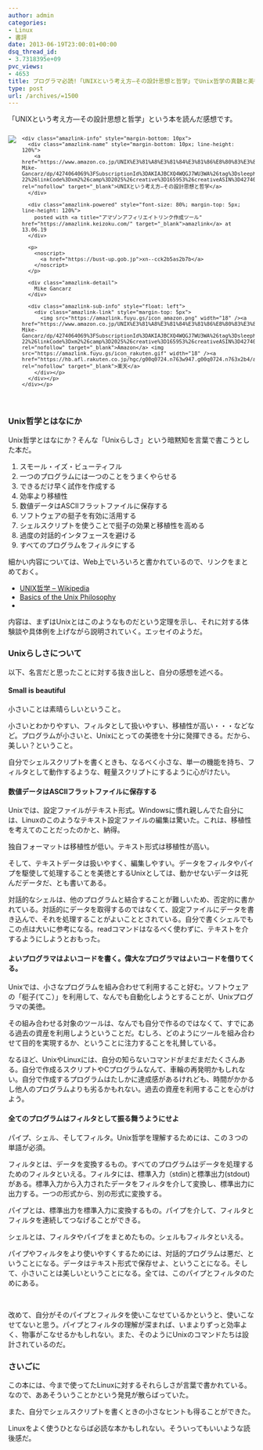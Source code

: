 ```yaml
---
author: admin
categories:
- Linux
- 書評
date: 2013-06-19T23:00:01+00:00
dsq_thread_id:
- 3.7318395e+09
pvc_views:
- 4653
title: プログラマ必読!「UNIXという考え方―その設計思想と哲学」でUnix哲学の真髄と美徳を学ぶ
type: post
url: /archives/=1500
---
```


「UNIXという考え方―その設計思想と哲学」という本を読んだ感想です。

<div class="amazlink-box" style="overflow: hidden; font-size: small; zoom: 1; padding-bottom: 20px; text-align: left">
  <div class="amazlink-list" style="clear: both">
    <div class="amazlink-image" style="float: left; margin: 0px 12px 1px 0px">
      <a href="https://www.amazon.co.jp/UNIX%E3%81%A8%E3%81%84%E3%81%86%E8%80%83%E3%81%88%E6%96%B9%E2%80%95%E3%81%9D%E3%81%AE%E8%A8%AD%E8%A8%88%E6%80%9D%E6%83%B3%E3%81%A8%E5%93%B2%E5%AD%A6-Mike-Gancarz/dp/4274064069%3FSubscriptionId%3DAKIAJBCXQ4WQGJ7WU3WA%26tag%3Dsleephacker-22%26linkCode%3Dxm2%26camp%3D2025%26creative%3D165953%26creativeASIN%3D4274064069" rel="nofollow" target="_blank"><img style="border-top-style: none; border-left-style: none; border-bottom-style: none; border-right-style: none" src="https://ecx.images-amazon.com/images/I/518ME653H3L._SL160_.jpg" /></a>
    </div>
    
    <div class="amazlink-info" style="margin-bottom: 10px">
      <div class="amazlink-name" style="margin-bottom: 10px; line-height: 120%">
        <a href="https://www.amazon.co.jp/UNIX%E3%81%A8%E3%81%84%E3%81%86%E8%80%83%E3%81%88%E6%96%B9%E2%80%95%E3%81%9D%E3%81%AE%E8%A8%AD%E8%A8%88%E6%80%9D%E6%83%B3%E3%81%A8%E5%93%B2%E5%AD%A6-Mike-Gancarz/dp/4274064069%3FSubscriptionId%3DAKIAJBCXQ4WQGJ7WU3WA%26tag%3Dsleephacker-22%26linkCode%3Dxm2%26camp%3D2025%26creative%3D165953%26creativeASIN%3D4274064069" rel="nofollow" target="_blank">UNIXという考え方―その設計思想と哲学</a>
      </div>
      
      <div class="amazlink-powered" style="font-size: 80%; margin-top: 5px; line-height: 120%">
        posted with <a title="アマゾンアフィリエイトリンク作成ツール" href="https://amazlink.keizoku.com/" target="_blank">amazlink</a> at 13.06.19
      </div>
      
      <p>
        <noscript>
          <a href="https://bust-up.gob.jp">xn--cck2b5as2b7b</a>
        </noscript>
      </p>
      
      <div class="amazlink-detail">
        Mike Gancarz
      </div>
      
      <div class="amazlink-sub-info" style="float: left">
        <div class="amazlink-link" style="margin-top: 5px">
          <img src="https://amazlink.fuyu.gs/icon_amazon.png" width="18" /><a href="https://www.amazon.co.jp/UNIX%E3%81%A8%E3%81%84%E3%81%86%E8%80%83%E3%81%88%E6%96%B9%E2%80%95%E3%81%9D%E3%81%AE%E8%A8%AD%E8%A8%88%E6%80%9D%E6%83%B3%E3%81%A8%E5%93%B2%E5%AD%A6-Mike-Gancarz/dp/4274064069%3FSubscriptionId%3DAKIAJBCXQ4WQGJ7WU3WA%26tag%3Dsleephacker-22%26linkCode%3Dxm2%26camp%3D2025%26creative%3D165953%26creativeASIN%3D4274064069" rel="nofollow" target="_blank">Amazon</a> <img src="https://amazlink.fuyu.gs/icon_rakuten.gif" width="18" /><a href="https://hb.afl.rakuten.co.jp/hgc/g00q0724.n763w947.g00q0724.n763x2b4/archives/c=http%3A%2F%2Fbooks.rakuten.co.jp%2Frb%2F1319019%2F&m=http%3A%2F%2Fm.rakuten.co.jp%2Frms%2Fmsv%2FItem%3Fn%3D1319019%26surl%3Dbook" rel="nofollow" target="_blank">楽天</a>
        </div></p>
      </div></p>
    </div></p>
  </div></p>
</div>

### Unix哲学とはなにか

Unix哲学とはなにか？そんな「Unixらしさ」という暗黙知を言葉で書こうとした本だ。

  1. スモール・イズ・ビューティフル 
  2. 一つのプログラムには一つのことをうまくやらせる 
  3. できるだけ早く試作を作成する 
  4. 効率より移植性 
  5. 数値データはASCIIフラットファイルに保存する 
  6. ソフトウェアの挺子を有効に活用する 
  7. シェルスクリプトを使うことで挺子の効果と移植性を高める 
  8. 過度の対話的インタフェースを避ける 
  9. すべてのプログラムをフィルタにする 

細かい内容については、Web上でいろいろと書かれているので、リンクをまとめておく。

  * <a href="https://ja.wikipedia.org/wiki/UNIX%E5%93%B2%E5%AD%A6" target="_blank">UNIX哲学 &#8211; Wikipedia</a> 
  * <a href="https://www.faqs.org/docs/artu/ch01s06.html" target="_blank">Basics of the Unix Philosophy</a> 
  * 

内容は、まずはUnixとはこのようなものだという定理を示し、それに対する体験談や具体例を上げながら説明されていく。エッセイのようだ。

### Unixらしさについて

以下、名言だと思ったことに対する抜き出しと、自分の感想を述べる。

#### Small is beautiful

小さいことは素晴らしいということ。

小さいとわかりやすい、フィルタとして扱いやすい、移植性が高い・・・などなど。プログラムが小さいと、Unixにとっての美徳を十分に発揮できる。だから、美しい？ということ。

自分でシェルスクリプトを書くときも、なるべく小さな、単一の機能を持ち、フィルタとして動作するような、軽量スクリプトにするように心がけたい。

#### 数値データはASCIIフラットファイルに保存する 

Unixでは、設定ファイルがテキスト形式。Windowsに慣れ親しんでた自分には、Linuxのこのようなテキスト設定ファイルの編集は驚いた。これは、移植性を考えてのことだったのかと、納得。

独自フォーマットは移植性が低い。テキスト形式は移植性が高い。

そして、テキストデータは扱いやすく、編集しやすい。データをフィルタやパイプを駆使して処理することを美徳とするUnixとしては、動かせないデータは死んだデータだ、とも書いてある。

対話的なシェルは、他のプログラムと結合することが難しいため、否定的に書かれている。対話的にデータを取得するのではなくて、設定ファイルにデータを書き込んで、それを処理することがよいこととされている。自分で書くシェルでもこの点は大いに参考になる。readコマンドはなるべく使わずに、テキストを介するようにしようとおもった。

#### よいプログラマはよいコードを書く。偉大なプログラマはよいコードを借りてくる。

Unixでは、小さなプログラムを組み合わせて利用すること好む。ソフトウェアの「梃子(てこ）」を利用して、なんでも自動化しようとすることが、Unixプログラマの美徳。

その組み合わせる対象のツールは、なんでも自分で作るのではなくて、すでにある過去の資産を利用しようということだ。むしろ、どのようにツールを組み合わせて目的を実現するか、ということに注力することを礼賛している。

なるほど、UnixやLinuxには、自分の知らないコマンドがまだまだたくさんある。自分で作成るスクリプトやCプログラムなんて、車輪の再発明かもしれない。自分で作成するプログラムはたしかに達成感があるけれども、時間がかかるし他人のプログラムよりも劣るかもれない。過去の資産を利用することを心がけよう。

#### 全てのプログラムはフィルタとして振る舞うようにせよ

パイプ、シェル、そしてフィルタ。Unix哲学を理解するためには、この３つの単語が必須。

フィルタとは、データを変換するもの。すべてのプログラムはデータを処理するためのフィルタといえる。フィルタには、標準入力（stdin)と標準出力(stdout)がある。標準入力から入力されたデータをフィルタを介して変換し、標準出力に出力する。一つの形式から、別の形式に変換する。

パイプとは、標準出力を標準入力に変換するもの。パイプを介して、フィルタとフィルタを連続してつなげることができる。

シェルとは、フィルタやパイブをまとめたもの。シェルもフィルタといえる。

パイプやフィルタをより使いやすくするためには、対話的プログラムは悪だ、ということになる。データはテキスト形式で保存せよ、ということになる。そして、小さいことは美しいということになる。全ては、このパイプとフィルタのためにある。

&#160;

改めて、自分がそのパイプとフィルタを使いこなせているかというと、使いこなせてないと思う。パイプとフィルタの理解が深まれば、いまよりずっと効率よく、物事がこなせるかもしれない。また、そのようにUnixのコマンドたちは設計されているのだ。

### さいごに

この本には、今まで使ってたLinuxに対するそれらしさが言葉で書かれている。なので、ああそういうことかという発見が散らばっていた。

また、自分でシェルスクリプトを書くときの小さなヒントも得ることができた。

Linuxをよく使うひとならば必読な本かもしれない。そういってもいいような読後感だ。